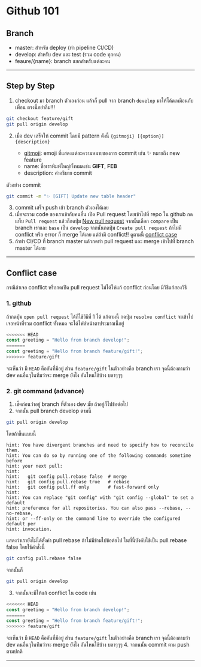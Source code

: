 # Github 101
## Branch
- master: สำหรับ deploy (ทำ pipeline CI/CD)
- develop: สำหรับ dev และ test (รวม code ทุกคน)
- feaure/{name}: branch แยกสำหรับแต่ละคน
---

## Step by Step
1. checkout มา branch ตัวเองก่อน แล้วก็ pull จาก branch `develop` มาให้โค้ดเหมือนกับเพื่อน ตรงนี้อย่าลืม!!!
```bash
git checkout feature/gift
git pull origin develop
```
2. เมื่อ dev เสร็จให้ commit โดยมี pattern ดังนี้ `{gitmoji} [{option}] {description}` 

    - [gitmoji](https://gitmoji.dev/): emoji ที่แสดงแต่ละความหมายของการ commit เช่น ✨ หมายถึง new feature
    - name: ชื่อเราพิมพ์ใหญ่ทั้งหมดเช่น **GIFT**, **FEB**
    - description: คำอธิบาย commit

ตัวอย่าง commit
```bash
git commit -m "✨ [GIFT] Update new table header"
```
3. commit เสร็จ push เข้า branch ตัวเองได้เลย
4. เมื่อจะรวม code ของเราเข้ากับคนอื่น เปิด Pull request โดยเข้าไปที่ repo ใน github กดแท็บ `Pull request` แล้วก็กดปุ่ม [New pull request](https://github.com/parking-management-system-kmitl/pms-frontend/compare) จากนั้นเลือก `compare` เป็น branch เราและ `base` เป็น `develop` จากนั้นกดปุ่ม `Create pull request` ถ้าไม่มี conflict หรือ error ก็ merge ได้เลย แต่ถ้ามี conflict!! ดูตามนี้ [conflict case](#conflict-case)
5. ถ้าทำ CI/CD ที่ branch master แล้วกดทำ pull request และ merge เข้าไปที่ branch master ได้เลย
---

## Conflict case
 กรณีถ้าเจอ conflict หรือกดเปิด pull request ไม่ได้ให้แก้ conflict ก่อนโดย มีวิธีแก้สองวิธี
 ### 1. github 
 ถ้ากดปุ่ม `open pull request` ได้ก็ใช้วิธีที่ 1 ได้ แก้ตามนี้
 กดปุ่ม `resolve conflict` จะเข้าไปเจอหน้าที่รวม conflict ทั้งหมด จะได้ไฟล์หน้าตาประมาณนี้อยู่
 ```javascript
<<<<<<< HEAD
const greeting = "Hello from branch develop!";
=======
const greeting = "Hello from branch feature/gift!";
>>>>>>> feature/gift
```
จะเห็นว่า มี `HEAD` คืออันที่มีอยู่ ส่วน `feature/gift` ในตัวอย่างคือ branch เรา จุดนี้ต้องถามว่า dev คนอื่นๆในทีมว่าจะ merge ยังไง อันไหนใช้บ้าง บลาๆๆๆ
 ### 2. git command (advance)
 1. เช็คก่อนว่าอยู่ branch ที่ตัวเอง dev มั้ย ถ้าอยู่ก็ไปข้อต่อไป
 2. จากนั้น pull branch develop ตามนี้
 ```bash
 git pull origin develop
 ```
 โดยถ้าขึ้นแบบนี้
```log
hint: You have divergent branches and need to specify how to reconcile them.
hint: You can do so by running one of the following commands sometime before
hint: your next pull:
hint: 
hint:   git config pull.rebase false  # merge
hint:   git config pull.rebase true   # rebase
hint:   git config pull.ff only       # fast-forward only
hint: 
hint: You can replace "git config" with "git config --global" to set a default
hint: preference for all repositories. You can also pass --rebase, --no-rebase,
hint: or --ff-only on the command line to override the configured default per
hint: invocation.
```
แสดงว่าเรายังไม่ได้ตั้งค่า pull rebase ถ้าไม่มีข้ามไปข้อต่อไป ในที่นี้บังคับใช้เป็น pull.rebase false โดยใช้คำสั่งนี้
```bash
git config pull.rebase false
```
จากนั้นก็ 
```bash
git pull origin develop
```
3. จากนั้นจะมีให้แก้ conflict ใน code เช่น
```javascript
<<<<<<< HEAD
const greeting = "Hello from branch develop!";
=======
const greeting = "Hello from branch feature/gift!";
>>>>>>> feature/gift
```
จะเห็นว่า มี `HEAD` คืออันที่มีอยู่ ส่วน `feature/gift` ในตัวอย่างคือ branch เรา จุดนี้ต้องถามว่า dev คนอื่นๆในทีมว่าจะ merge ยังไง อันไหนใช้บ้าง บลาๆๆๆ
4. จากนนั้น commit ตาม push ตามปกติ

---
